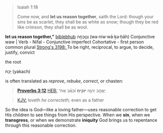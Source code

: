 >   Isaiah 1:18
>
>   Come now, and **let us reason together**, saith the Lord: though your sins be as scarlet, they shall be as white as snow; though they be red like crimson, they shall be as wool.

**let us reason together,”** [biblebhub](https://biblehub.com/isaiah/1-18.htm#lexicon)
וְנִוָּֽכְחָ֖ה (wə·niw·wā·ḵə·ḥāh)
Conjunctive waw | Verb - Nifal - Conjunctive imperfect Cohortative - first person common plural
[Strong's 3198: ](https://biblehub.com/hebrew/strongs_3198.htm)To be right, reciprocal, to argue, to decide, justify, convict

the root 

יָכַח (yakach)

is often translated as *reprove*, *rebuke*, *correct*, or chasten:

>   **[Proverbs 3:12](https://biblehub.com/text/proverbs/3-12.htm)**
>   [HEB:](https://biblehub.com/interlinear/proverbs/3.htm) יֶאֱהַ֣ב יְהוָ֣ה **יוֹכִ֑יחַ** וּ֝כְאָ֗ב אֶת־

>   [KJV:](https://biblehub.com/kjvs/proverbs/3.htm) loveth *he correcteth;* even as a father

So the idea is God—like a loving father—uses reasonable correction to get His children to see things from His perspective. When we **sin**, when we **transgress**, or when we demonstrate **iniquity** God brings us to repentance through this reasonable correction.  

